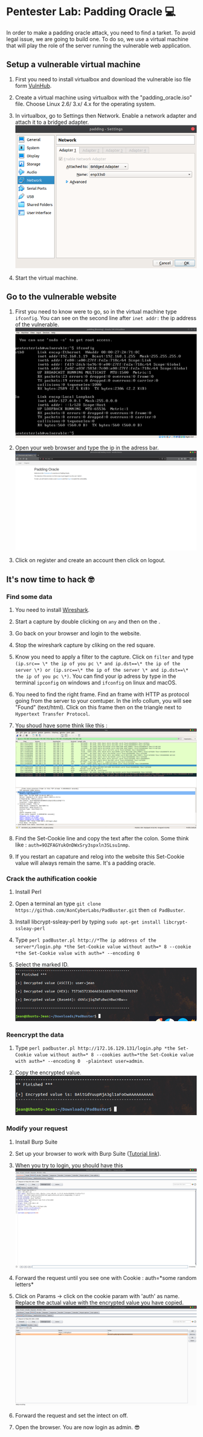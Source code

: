 # Pentester Lab: Padding Oracle :computer:

In order to make a padding oracle attack, you need to find a tarket. To avoid legal issue, we are going to build one. To do so, we use a virtual machine that will play the role of the server running the vulnerable web application. 

## Setup a vulnerable virtual machine

1. First you need to install virtualbox and download the vulnerable iso file form [VulnHub](https://www.vulnhub.com/entry/pentester-lab-padding-oracle,174/).

2. Create a virtual machine using virtualbox with the "padding_oracle.iso" file. Choose Linux 2.6/ 3.x/ 4.x for the operating system.

3. In virtualbox, go to Settings then Network. Enable a network adapter and attach it to a bridged adapter.
![screenshot virtualbox](images/screenshot_virtualbox.png "")

4. Start the virtual machine.

## Go to the vulnerable website
1. First you need to know were to go, so in the virtual machine type `ifconfig`. You can see on the second line after `inet addr:` the ip address of the vulnerable.
![screenshot ifconfig](images/ifconfig.png "")

2. Open your web browser and type the ip in the adress bar.
![screenshot vulnerable_web_site](images/vulnerablewebsite.png "")

3. Click on register and create an account then click on logout.

## It's now time to hack :nerd_face:

### Find some data
1. You need to install [Wireshark](https://www.wireshark.org/).

2. Start a capture by double clicking on `any` and then on the .

3. Go back on your browser and login to the website.

4. Stop the wireshark capture by cliking on the red square.

5. Know you need to apply a filter to the capture. Click on `filter` and type `(ip.src== \* the ip of you pc \* and ip.dst==\* the ip of the server \*) or (ip.src==\* the ip of the server \* and ip.dst==\* the ip of you pc \*)`. You can find your ip adress by type in the terminal `ipconfig` on windows and `ifconfig` on linux and macOS.

6. You need to find the right frame. Find an frame with HTTP as protocol going from the server to your comtuper. In the info collum, you will see "Found" (text/html). Click on this frame then on the triangle next to `Hypertext Transfer Protocol`.

7. You shoud have some think like this : ![screenshot wireshark](images/wireshark.png "")

8. Find the Set-Cookie line and copy the text after the colon. Some think like : `auth=9OZFAGYukOnDWxSry3spxln3SLsu1nmp`.

9. If you restart an capature and relog into the website this Set-Cookie value will always remain the same. It's a padding oracle.

### Crack the authification cookie

1. Install Perl

2. Open a terminal an type `git clone https://github.com/AonCyberLabs/PadBuster.git` then `cd PadBuster`.

3. Install libcrypt-ssleay-perl by typing `sudo apt-get install libcrypt-ssleay-perl`

4. Type `perl padBuster.pl http://*The ip address of the server*/login.php *the Set-Cookie value without auth=* 8 --cookie *the Set-Cookie value with auth=* --encoding 0`

5. Select the marked ID.
![screenshot crack_finished](images/finished.png "")

### Reencrypt the data

1. Type `perl padbuster.pl http://172.16.129.131/login.php *the Set-Cookie value without auth=* 8 --cookies auth=*the Set-Cookie value with auth=* --encoding 0  -plaintext user=admin`.

2. Copy the encrypted value.
![screenshot encrypted_value](images/encrypted_value.png "")

### Modify your request

1. Install Burp Suite

2. Set up your browser to work with Burp Suite ([Tutorial link](https://portswigger.net/support/configuring-your-browser-to-work-with-burp)).

3. When you try to login, you should have this
![screenshot burp_login](images/burp_login.png "")

4. Forward the request until you see one with Cookie : auth=\*some random letters\*

5. Click on Params -> click on the cookie param with 'auth' as name. Replace the actual value with the encrypted value you have copied.
![screenshot cookie_value](images/cookie_value.png "")

6. Forward the request and set the intect on off.

7. Open the browser. You are now login as admin. :sunglasses:







